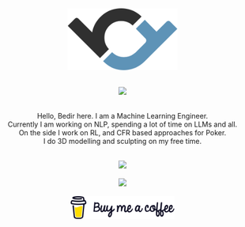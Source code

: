 <div align="center">
<br><br>
<img align="center" height="125px" width="auto" src="https://github.com/bedirt/bedirt/blob/main/img/logo.png" alt="Logo"><br><br>
<br>
<a href="https://hits.seeyoufarm.com"><img src="https://hits.seeyoufarm.com/api/count/incr/badge.svg?url=https%3A%2F%2Fgithub.com%2FBedirT%2FBedirT&count_bg=%234682B4&title_bg=%232F4F4F&icon=github.svg&icon_color=%23FFFFFF&title=visitors&edge_flat=false"/></a><br><br>
</div>
<p align="center">
Hello, Bedir here. I am a Machine Learning Engineer. <br>
Currently I am working on NLP, spending a lot of time on LLMs and all. <br>
On the side I work on RL, and CFR based approaches for Poker.<br>
I do 3D modelling and sculpting on my free time.
<br><br>
<div align="center">
  <img height="50%" width="auto" src ="https://github-readme-stats.vercel.app/api?username=bedirt&show_icons=true&count_private=true&text_color=4682B4&icon_color=BC8F8F&bg_color=F0F8FF&title_color=2F4F4F&hide_border=true,contribs"><br><br>
  <img src ="https://github-readme-streak-stats.herokuapp.com?user=bedirt&hide_border=true&date_format=j%20M%5B%20Y%5D&background=FFFFFF&ring=4682B4&fire=2F4F4F&sideNums=4682B4&sideLabels=4682B4&stroke=2F4F4F&currStreakNum=142222D9&currStreakLabel=2F4F4F&dates=2F4F4F">
  <br>
  <br>
  <a href="https://www.buymeacoffee.com/btapkan"> <img align="center" src="https://github.com/bedirt/bedirt/blob/main/img/coffee_logo.png" height="auto" width="210" alt="buy_me_coffee_bedirt" /></a>
  <br>
  <br>
</div>
